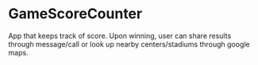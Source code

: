 # GameScoreCounter
App that keeps track of score. Upon winning, user can share results through message/call or look up nearby centers/stadiums through google maps.


